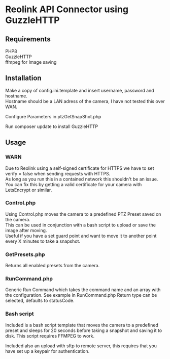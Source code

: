 # Reolink API Connector using GuzzleHTTP

## Requirements

PHP8  
GuzzleHTTP  
ffmpeg for Image saving  

## Installation

Make a copy of config.ini.template and insert username, password and hostname.  
Hostname should be a LAN adress of the camera, I have not tested this over WAN.

Configure Parameters in ptzGetSnapShot.php

Run composer update to install GuzzleHTTP

## Usage

### WARN 
Due to Reolink using a self-signed certificate for HTTPS we have to set verify = false when sending requests with HTTPS.   
As long as you run this in a contained network this shouldn't be an issue.  
You can fix this by getting a valid certificate for your camera with LetsEncrypt or similar.


### Control.php

Using Control.php moves the camera to a predefined PTZ Preset saved on the camera.  
This can be used in conjunction with a bash script to upload or save the image after moving.  
Useful if you have a set guard point and want to move it to another point every X minutes to take a snapshot.


### GetPresets.php

Returns all enabled presets from the camera. 

### RunCommand.php 

Generic Run Command which takes the command name and an array with the configuration. See example in RunCommand.php
Return type can be selected, defaults to statusCode.



### Bash script

Included is a bash script template that moves the camera to a predefined preset and sleeps for 20 seconds before taking a snapshot and saving it to disk.
This script requires FFMPEG to work. 

Included also an upload with sftp to remote server, this requires that you have set up a keypair for authentication.